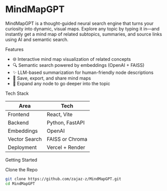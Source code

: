 # MindMapGPT

MindMapGPT is a thought-guided neural search engine that turns your curiosity into dynamic, visual maps. Explore any topic by typing it in—and instantly get a mind map of related subtopics, summaries, and source links using AI and semantic search.

Features

- 🌐 Interactive mind map visualization of related concepts  
- 🔍 Semantic search powered by embeddings (OpenAI + FAISS)  
- ✨ LLM-based summarization for human-friendly node descriptions  
- 💾 Save, export, and share mind maps  
- 🧭 Expand any node to go deeper into the topic

Tech Stack

| Area          | Tech                         |
|---------------|------------------------------|
| Frontend      | React, Vite                  |
| Backend       | Python, FastAPI              |
| Embeddings    | OpenAI                       |
| Vector Search | FAISS or Chroma              |
| Deployment    | Vercel + Render              |

Getting Started

Clone the Repo

```bash
git clone https://github.com/zajaz-z/MindMapGPT.git
cd MindMapGPT
